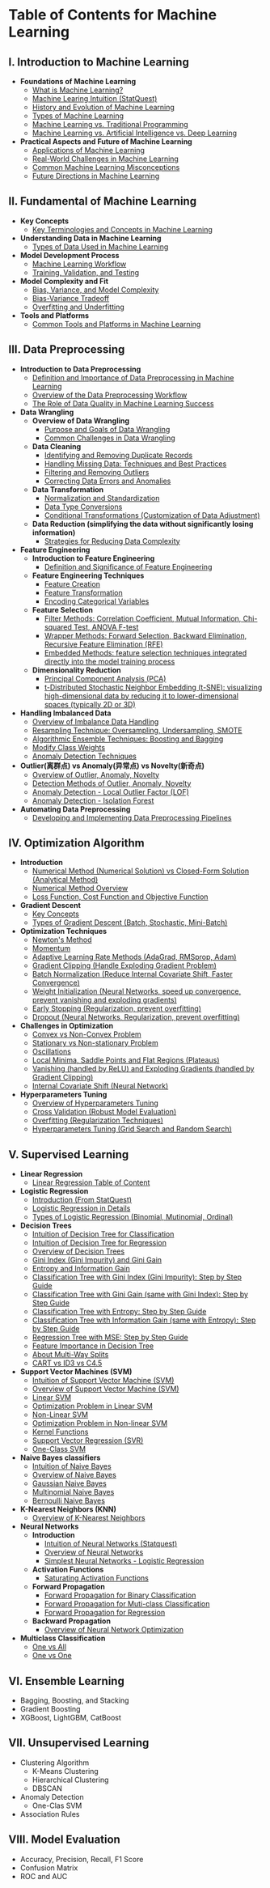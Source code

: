 # Table of Contents for Machine Learning

## I. Introduction to Machine Learning
- **Foundations of Machine Learning**
  - [What is Machine Learning?](https://github.com/yangshiteng/Data-Science-Learning-Path/blob/main/machine_learning/introduction_to_machine_learning/what_is_ml.md)
  - [Machine Learing Intuition (StatQuest)](https://github.com/yangshiteng/Data-Science-Learning-Path/blob/main/machine_learning/introduction_to_machine_learning/ml_intuition_statquest.md)
  - [History and Evolution of Machine Learning](https://github.com/yangshiteng/Data-Science-Learning-Path/blob/main/machine_learning/introduction_to_machine_learning/history_ml.md)
  - [Types of Machine Learning](https://github.com/yangshiteng/Data-Science-Learning-Path/blob/main/machine_learning/introduction_to_machine_learning/types_ml.md)
  - [Machine Learning vs. Traditional Programming](https://github.com/yangshiteng/Data-Science-Learning-Path/blob/main/machine_learning/introduction_to_machine_learning/ml_vs_traditional_programming.md)
  - [Machine Learning vs. Artificial Intelligence vs. Deep Learning](https://github.com/yangshiteng/Data-Science-Learning-Path/blob/main/machine_learning/introduction_to_machine_learning/ml_vs_ai_vs_dl.md)
- **Practical Aspects and Future of Machine Learning**
  - [Applications of Machine Learning](https://github.com/yangshiteng/Data-Science-Learning-Path/blob/main/machine_learning/introduction_to_machine_learning/application_ml.md)
  - [Real-World Challenges in Machine Learning](https://github.com/yangshiteng/Data-Science-Learning-Path/blob/main/machine_learning/introduction_to_machine_learning/real_world_challenges.md)
  - [Common Machine Learning Misconceptions](https://github.com/yangshiteng/Data-Science-Learning-Path/blob/main/machine_learning/introduction_to_machine_learning/common_ml_misconceptions.md)
  - [Future Directions in Machine Learning](https://github.com/yangshiteng/Data-Science-Learning-Path/blob/main/machine_learning/introduction_to_machine_learning/future_direction.md)
  
## II. Fundamental of Machine Learning
- **Key Concepts**
  - [Key Terminologies and Concepts in Machine Learning](https://github.com/yangshiteng/Data-Science-Learning-Path/blob/main/machine_learning/fundamental_of_machine_learning/introduction_to_key_concepts.md)
- **Understanding Data in Machine Learning**
  - [Types of Data Used in Machine Learning](https://github.com/yangshiteng/Data-Science-Learning-Path/blob/main/machine_learning/fundamental_of_machine_learning/ml_data_type.md)
- **Model Development Process**
  - [Machine Learning Workflow](https://github.com/yangshiteng/Data-Science-Learning-Path/blob/main/machine_learning/fundamental_of_machine_learning/ml_workflow.md)
  - [Training, Validation, and Testing](https://github.com/yangshiteng/Data-Science-Learning-Path/blob/main/machine_learning/fundamental_of_machine_learning/training_validation_testing.md)
- **Model Complexity and Fit**
  - [Bias, Variance, and Model Complexity](https://github.com/yangshiteng/Data-Science-Learning-Path/blob/main/machine_learning/fundamental_of_machine_learning/bias_variance_model_complex.md)
  - [Bias-Variance Tradeoff](https://github.com/yangshiteng/Data-Science-Learning-Path/blob/main/machine_learning/fundamental_of_machine_learning/bias_variance_tradeoff.md)
  - [Overfitting and Underfitting](https://github.com/yangshiteng/Data-Science-Learning-Path/blob/main/machine_learning/fundamental_of_machine_learning/over_fitting_under_fitting.md)
- **Tools and Platforms**
  - [Common Tools and Platforms in Machine Learning](https://github.com/yangshiteng/Data-Science-Learning-Path/blob/main/machine_learning/fundamental_of_machine_learning/common_tools_ml.md)

## III. Data Preprocessing 
- **Introduction to Data Preprocessing**
  - [Definition and Importance of Data Preprocessing in Machine Learning](https://github.com/yangshiteng/Data-Science-Learning-Path/blob/main/machine_learning/data_preprocessing/Definition%20and%20Importance%20of%20Data%20Preprocessing%20in%20Machine%20Learning.md)
  - [Overview of the Data Preprocessing Workflow](https://github.com/yangshiteng/Data-Science-Learning-Path/blob/main/machine_learning/data_preprocessing/Overview%20of%20the%20Data%20Preprocessing%20Workflow.md)
  - [The Role of Data Quality in Machine Learning Success](https://github.com/yangshiteng/Data-Science-Learning-Path/blob/main/machine_learning/data_preprocessing/The%20Role%20of%20Data%20Quality%20in%20Machine%20Learning%20Success.md)
- **Data Wrangling**
  - **Overview of Data Wrangling**
    - [Purpose and Goals of Data Wrangling](https://github.com/yangshiteng/Data-Science-Learning-Path/blob/main/machine_learning/data_preprocessing/Purpose%20and%20Goals%20of%20Data%20Wrangling.md)
    - [Common Challenges in Data Wrangling](https://github.com/yangshiteng/Data-Science-Learning-Path/blob/main/machine_learning/data_preprocessing/Common%20Challenges%20in%20Data%20Wrangling.md)
  - **Data Cleaning**
    - [Identifying and Removing Duplicate Records](https://github.com/yangshiteng/Data-Science-Learning-Path/blob/main/machine_learning/data_preprocessing/Identifying%20and%20Removing%20Duplicate%20Records.md)
    - [Handling Missing Data: Techniques and Best Practices](https://github.com/yangshiteng/Data-Science-Learning-Path/blob/main/machine_learning/data_preprocessing/HandlingMissingDataTechniquesandBestPractices.md)
    - [Filtering and Removing Outliers](https://github.com/yangshiteng/Data-Science-Learning-Path/blob/main/machine_learning/data_preprocessing/Filtering%20and%20Removing%20Outliers.md)
    - [Correcting Data Errors and Anomalies](https://github.com/yangshiteng/Data-Science-Learning-Path/blob/main/machine_learning/data_preprocessing/Correcting%20Data%20Errors%20and%20Anomalies.md)
  - **Data Transformation**
    - [Normalization and Standardization](https://github.com/yangshiteng/Data-Science-Learning-Path/blob/main/machine_learning/data_preprocessing/normalization_and_standardization.md)
    - [Data Type Conversions](https://github.com/yangshiteng/Data-Science-Learning-Path/blob/main/machine_learning/data_preprocessing/data_type_conversions.md)
    - [Conditional Transformations (Customization of Data Adjustment)](https://github.com/yangshiteng/Data-Science-Learning-Path/blob/main/machine_learning/data_preprocessing/conditional_transformation.md)
  - **Data Reduction (simplifying the data without significantly losing information)**
    - [Strategies for Reducing Data Complexity](https://github.com/yangshiteng/Data-Science-Learning-Path/blob/main/machine_learning/data_preprocessing/Strategies%20for%20Reducing%20Data%20Complexity.md)
- **Feature Engineering**
  - **Introduction to Feature Engineering**
    - [Definition and Significance of Feature Engineering](https://github.com/yangshiteng/Data-Science-Learning-Path/blob/main/machine_learning/data_preprocessing/Definition%20and%20Significance%20of%20Feature%20Engineering.md)
  - **Feature Engineering Techniques**
    - [Feature Creation](https://github.com/yangshiteng/Data-Science-Learning-Path/blob/main/machine_learning/data_preprocessing/Feature%20Creation.md)
    - [Feature Transformation](https://github.com/yangshiteng/Data-Science-Learning-Path/blob/main/machine_learning/data_preprocessing/feature_transformation.md)
    - [Encoding Categorical Variables](https://github.com/yangshiteng/Data-Science-Learning-Path/blob/main/machine_learning/data_preprocessing/categorical_encoding.md)
  - **Feature Selection**
    - [Filter Methods: Correlation Coefficient, Mutual Information, Chi-squared Test, ANOVA F-test](https://github.com/yangshiteng/Data-Science-Learning-Path/edit/main/machine_learning/data_preprocessing/filter_method.md)
    - [Wrapper Methods: Forward Selection, Backward Elimination, Recursive Feature Elimination (RFE)](https://github.com/yangshiteng/Data-Science-Learning-Path/blob/main/machine_learning/data_preprocessing/wrapper_method.md)
    - [Embedded Methods: feature selection techniques integrated directly into the model training process](https://github.com/yangshiteng/Data-Science-Learning-Path/blob/main/machine_learning/data_preprocessing/embedded_method.md)
  - **Dimensionality Reduction**
    - [Principal Component Analysis (PCA)](https://github.com/yangshiteng/Data-Science-Learning-Path/blob/main/machine_learning/data_preprocessing/PCA.md)
    - [t-Distributed Stochastic Neighbor Embedding (t-SNE): visualizing high-dimensional data by reducing it to lower-dimensional spaces (typically 2D or 3D)](https://github.com/yangshiteng/Data-Science-Learning-Path/blob/main/machine_learning/data_preprocessing/tSNE.md)
- **Handling Imbalanced Data**
  - [Overview of Imbalance Data Handling](https://github.com/yangshiteng/Data-Science-Learning-Path/blob/main/machine_learning/data_preprocessing/overview_imbalanced_data.md)
  - [Resampling Technique: Oversampling, Undersampling, SMOTE](https://github.com/yangshiteng/Data-Science-Learning-Path/blob/main/machine_learning/data_preprocessing/Resampling%20Techniques.md)
  - [Algorithmic Ensemble Techniques: Boosting and Bagging](https://github.com/yangshiteng/Data-Science-Learning-Path/blob/main/machine_learning/data_preprocessing/ensemble_method_imbalanced_data.md)
  - [Modify Class Weights](https://github.com/yangshiteng/Data-Science-Learning-Path/blob/main/machine_learning/data_preprocessing/class_weight_modify.md)
  - [Anomaly Detection Techniques](https://github.com/yangshiteng/Data-Science-Learning-Path/blob/main/machine_learning/data_preprocessing/anomaly_detection.md)
- **Outlier(离群点) vs Anomaly(异常点) vs Novelty(新奇点)**
   - [Overview of Outlier, Anomaly, Novelty](https://github.com/yangshiteng/Data-Science-Learning-Path/blob/main/machine_learning/fundamental_of_machine_learning/outlier_vs_anomaly_vs_novelty.md)
   - [Detection Methods of Outlier, Anomaly, Novelty](https://github.com/yangshiteng/Data-Science-Learning-Path/blob/main/machine_learning/fundamental_of_machine_learning/outlier_detection.md)
   - [Anomaly Detection - Local Outlier Factor (LOF)](https://github.com/yangshiteng/Data-Science-Learning-Path/blob/main/machine_learning/data_preprocessing/LOF.md)
   - [Anomaly Detection - Isolation Forest](https://github.com/yangshiteng/Data-Science-Learning-Path/blob/main/machine_learning/data_preprocessing/isolation_forest.md)
- **Automating Data Preprocessing**
  - [Developing and Implementing Data Preprocessing Pipelines](https://github.com/yangshiteng/Data-Science-Learning-Path/blob/main/machine_learning/data_preprocessing/data_preprocessing_pipeline.md)

## IV. Optimization Algorithm
- **Introduction**
  - [Numerical Method (Numerical Solution) vs Closed-Form Solution (Analytical Method)](https://github.com/yangshiteng/Data-Science-Learning-Path/blob/main/machine_learning/optimization_algorithm/numerical_vs_closed_form.md)
  - [Numerical Method Overview](https://github.com/yangshiteng/Data-Science-Learning-Path/edit/main/machine_learning/optimization_algorithm/numerical_method_overview.md)
  - [Loss Function, Cost Function and Objective Function](https://github.com/yangshiteng/Data-Science-Learning-Path/blob/main/machine_learning/optimization_algorithm/cost_function.md)
- **Gradient Descent**
  - [Key Concepts](https://github.com/yangshiteng/Data-Science-Learning-Path/blob/main/machine_learning/optimization_algorithm/key_concepts.md)
  - [Types of Gradient Descent (Batch, Stochastic, Mini-Batch)](https://github.com/yangshiteng/Data-Science-Learning-Path/blob/main/machine_learning/optimization_algorithm/types_gradient_descent.md)
- **Optimization Techniques**
  - [Newton's Method](https://github.com/yangshiteng/Data-Science-Learning-Path/blob/main/machine_learning/optimization_algorithm/newton_method.md)
  - [Momentum](https://github.com/yangshiteng/Data-Science-Learning-Path/blob/main/machine_learning/optimization_algorithm/momentum.md)
  - [Adaptive Learning Rate Methods (AdaGrad, RMSprop, Adam)](https://github.com/yangshiteng/Data-Science-Learning-Path/blob/main/machine_learning/optimization_algorithm/adaptive_learning_rate_method.md)
  - [Gradient Clipping (Handle Exploding Gradient Problem)](https://github.com/yangshiteng/Data-Science-Learning-Path/blob/main/machine_learning/optimization_algorithm/gradient_clipping.md)
  - [Batch Normalization (Reduce Internal Covariate Shift, Faster Convergence)](https://github.com/yangshiteng/Data-Science-Learning-Path/blob/main/machine_learning/optimization_algorithm/batch_normalization.md)
  - [Weight Initialization (Neural Networks, speed up convergence, prevent vanishing and exploding gradients)](https://github.com/yangshiteng/Data-Science-Learning-Path/blob/main/machine_learning/optimization_algorithm/weight_initial.md)
  - [Early Stopping (Regularization, prevent overfitting)](https://github.com/yangshiteng/Data-Science-Learning-Path/blob/main/machine_learning/optimization_algorithm/early_stopping.md)
  - [Dropout (Neural Networks, Regularization, prevent overfitting)](https://github.com/yangshiteng/Data-Science-Learning-Path/blob/main/machine_learning/optimization_algorithm/dropout.md)
- **Challenges in Optimization**
  - [Convex vs Non-Convex Problem](https://github.com/yangshiteng/Data-Science-Learning-Path/blob/main/machine_learning/optimization_algorithm/convex_vs_non_convex.md)
  - [Stationary vs Non-stationary Problem](https://github.com/yangshiteng/Data-Science-Learning-Path/blob/main/machine_learning/optimization_algorithm/stationary_vs_nonstationary.md)
  - [Oscillations](https://github.com/yangshiteng/Data-Science-Learning-Path/blob/main/machine_learning/optimization_algorithm/oscillation.md)
  - [Local Minima, Saddle Points and Flat Regions (Plateaus)](https://github.com/yangshiteng/Data-Science-Learning-Path/blob/main/machine_learning/optimization_algorithm/local_minima_saddle_point.md)
  - [Vanishing (handled by ReLU) and Exploding Gradients (handled by Gradient Clipping)](https://github.com/yangshiteng/Data-Science-Learning-Path/blob/main/machine_learning/optimization_algorithm/vanishing_exploding_gradients.md)
  - [Internal Covariate Shift (Neural Network)](https://github.com/yangshiteng/Data-Science-Learning-Path/blob/main/machine_learning/optimization_algorithm/internal_covariate_shift.md)
- **Hyperparameters Tuning**
  - [Overview of Hyperparameters Tuning](https://github.com/yangshiteng/Data-Science-Learning-Path/blob/main/machine_learning/optimization_algorithm/overview_hyperparameter.md)
  - [Cross Validation (Robust Model Evaluation)](https://github.com/yangshiteng/Data-Science-Learning-Path/blob/main/machine_learning/optimization_algorithm/cross_validation.md)
  - [Overfitting (Regularization Techniques)](https://github.com/yangshiteng/Data-Science-Learning-Path/blob/main/machine_learning/optimization_algorithm/overfitting_optimization.md)
  - [Hyperparameters Tuning (Grid Search and Random Search)](https://github.com/yangshiteng/Data-Science-Learning-Path/blob/main/machine_learning/optimization_algorithm/hyperparameter_choose.md)
    

## V. Supervised Learning
- **Linear Regression**
  - [Linear Regression Table of Content](https://github.com/yangshiteng/Data-Science-Learning-Path/blob/main/statistics/table_of_content.md#vi-regression-analysis)
- **Logistic Regression**
  - [Introduction (From StatQuest)](https://github.com/yangshiteng/Data-Science-Learning-Path/blob/main/machine_learning/supervised_learning/Logistic_Regression_statquest.md)
  - [Logistic Regression in Details](https://github.com/yangshiteng/Data-Science-Learning-Path/blob/main/machine_learning/supervised_learning/logistic_regression_overview.md)
  - [Types of Logistic Regression (Binomial, Mutinomial, Ordinal)](https://github.com/yangshiteng/Data-Science-Learning-Path/blob/main/machine_learning/supervised_learning/logistic_regression_types.md)
- **Decision Trees**
  - [Intuition of Decision Tree for Classification](https://github.com/yangshiteng/Data-Science-Learning-Path/blob/main/machine_learning/supervised_learning/Classification_Trees.md)
  - [Intuition of Decision Tree for Regression](https://github.com/yangshiteng/Data-Science-Learning-Path/blob/main/machine_learning/supervised_learning/regression_tree.md)
  - [Overview of Decision Trees](https://github.com/yangshiteng/Data-Science-Learning-Path/blob/main/machine_learning/supervised_learning/overview_decision_tree.md)
  - [Gini Index (Gini Impurity) and Gini Gain](https://github.com/yangshiteng/Data-Science-Learning-Path/blob/main/machine_learning/supervised_learning/gini_index_gini_gain.md)
  - [Entropy and Information Gain](https://github.com/yangshiteng/Data-Science-Learning-Path/blob/main/machine_learning/supervised_learning/entropy_information_gain.md)
  - [Classification Tree with Gini Index (Gini Impurity): Step by Step Guide](https://github.com/yangshiteng/Data-Science-Learning-Path/blob/main/machine_learning/supervised_learning/classification_tree_gini_index.md)
  - [Classification Tree with Gini Gain (same with Gini Index): Step by Step Guide](https://github.com/yangshiteng/Data-Science-Learning-Path/blob/main/machine_learning/supervised_learning/classification_tree_gini_gain.md)
  - [Classification Tree with Entropy: Step by Step Guide](https://github.com/yangshiteng/Data-Science-Learning-Path/blob/main/machine_learning/supervised_learning/classification_tree_entropy.md)
  - [Classification Tree with Information Gain (same with Entropy): Step by Step Guide](https://github.com/yangshiteng/Data-Science-Learning-Path/blob/main/machine_learning/supervised_learning/classification_tree_information_gain.md)
  - [Regression Tree with MSE: Step by Step Guide](https://github.com/yangshiteng/Data-Science-Learning-Path/blob/main/machine_learning/supervised_learning/regression_tree_mse.md)
  - [Feature Importance in Decision Tree](https://github.com/yangshiteng/Data-Science-Learning-Path/blob/main/machine_learning/supervised_learning/feature_importance_decisiontree.md)
  - [About Multi-Way Splits](https://github.com/yangshiteng/Data-Science-Learning-Path/blob/main/machine_learning/supervised_learning/multi_way_split.md)
  - [CART vs ID3 vs C4.5](https://github.com/yangshiteng/Data-Science-Learning-Path/blob/main/machine_learning/supervised_learning/cart_id3_c45.md)
- **Support Vector Machines (SVM)**
  - [Intuition of Support Vector Machine (SVM)](https://github.com/yangshiteng/Data-Science-Learning-Path/blob/main/machine_learning/supervised_learning/Support_Vector_Machine_intuition.md)
  - [Overview of Support Vector Machine (SVM)](https://github.com/yangshiteng/Data-Science-Learning-Path/blob/main/machine_learning/supervised_learning/svm_overview.md)
  - [Linear SVM](https://github.com/yangshiteng/Data-Science-Learning-Path/blob/main/machine_learning/supervised_learning/linear_svm.md)
  - [Optimization Problem in Linear SVM](https://github.com/yangshiteng/Data-Science-Learning-Path/blob/main/machine_learning/supervised_learning/svm_optimization.md)
  - [Non-Linear SVM](https://github.com/yangshiteng/Data-Science-Learning-Path/blob/main/machine_learning/supervised_learning/nonlinear_svm.md)
  - [Optimization Problem in Non-linear SVM](https://github.com/yangshiteng/Data-Science-Learning-Path/blob/main/machine_learning/supervised_learning/non_linear_svm_optimization.md)
  - [Kernel Functions](https://github.com/yangshiteng/Data-Science-Learning-Path/blob/main/machine_learning/supervised_learning/kernel_functions.md)
  - [Support Vector Regression (SVR)](https://github.com/yangshiteng/Data-Science-Learning-Path/blob/main/machine_learning/supervised_learning/SVR.md)
  - [One-Class SVM](https://github.com/yangshiteng/Data-Science-Learning-Path/blob/main/machine_learning/supervised_learning/one_class_SVM.md)
- **Naive Bayes classifiers**
  - [Intuition of Naive Bayes](https://github.com/yangshiteng/Data-Science-Learning-Path/blob/main/machine_learning/supervised_learning/Naive_Bayes_statquest.md)
  - [Overview of Naive Bayes](https://github.com/yangshiteng/Data-Science-Learning-Path/blob/main/machine_learning/supervised_learning/overview_naive_bayes.md)
  - [Gaussian Naive Bayes](https://github.com/yangshiteng/Data-Science-Learning-Path/blob/main/machine_learning/supervised_learning/GNB.md)
  - [Multinomial Naive Bayes](https://github.com/yangshiteng/Data-Science-Learning-Path/blob/main/machine_learning/supervised_learning/multinomial_nb.md)
  - [Bernoulli Naive Bayes](https://github.com/yangshiteng/Data-Science-Learning-Path/blob/main/machine_learning/supervised_learning/bernoulli_nb.md)
- **K-Nearest Neighbors (KNN)**
  - [Overview of K-Nearest Neighbors](https://github.com/yangshiteng/Data-Science-Learning-Path/blob/main/machine_learning/supervised_learning/overview_knn.md)
- **Neural Networks**
  - **Introduction**
    - [Intuition of Neural Networks (Statquest)](https://github.com/yangshiteng/Data-Science-Learning-Path/blob/main/machine_learning/supervised_learning/Neural_Networks_statquest.md)
    - [Overview of Neural Networks](https://github.com/yangshiteng/Data-Science-Learning-Path/blob/main/machine_learning/supervised_learning/overview_neural_networks.md)
    - [Simplest Neural Networks - Logistic Regression]()
  - **Activation Functions**
    - [Saturating Activation Functions](https://github.com/yangshiteng/Data-Science-Learning-Path/blob/main/machine_learning/supervised_learning/saturating_activation_function.md)
  - **Forward Propagation**
    - [Forward Propagation for Binary Classification](https://github.com/yangshiteng/Data-Science-Learning-Path/blob/main/machine_learning/supervised_learning/forward_propagation_binary_classification.md)
    - [Forward Propagation for Muti-class Classification](https://github.com/yangshiteng/Data-Science-Learning-Path/blob/main/machine_learning/supervised_learning/forward_propagation_multiclass_classification.md)
    - [Forward Propagation for Regression](https://github.com/yangshiteng/Data-Science-Learning-Path/blob/main/machine_learning/supervised_learning/forward_propagation_regression.md)
  - **Backward Propagation**
    - [Overview of Neural Network Optimization](https://github.com/yangshiteng/Data-Science-Learning-Path/blob/main/machine_learning/supervised_learning/overview_nn_optimization.md)
- **Multiclass Classification**
  - [One vs All]()
  - [One vs One]()

## VI. Ensemble Learning
- Bagging, Boosting, and Stacking
- Gradient Boosting
- XGBoost, LightGBM, CatBoost

## VII. Unsupervised Learning
- Clustering Algorithm
  - K-Means Clustering
  - Hierarchical Clustering
  - DBSCAN
- Anomaly Detection
  - One-Clas SVM
- Association Rules

## VIII. Model Evaluation
- Accuracy, Precision, Recall, F1 Score
- Confusion Matrix
- ROC and AUC


